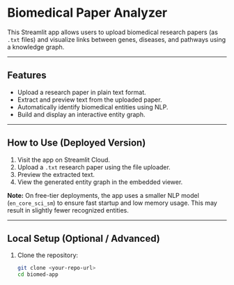 # Biomedical Paper Analyzer

This Streamlit app allows users to upload biomedical research papers (as `.txt` files) and visualize links between genes, diseases, and pathways using a knowledge graph.

---

## Features

- Upload a research paper in plain text format.
- Extract and preview text from the uploaded paper.
- Automatically identify biomedical entities using NLP.
- Build and display an interactive entity graph.

---

## How to Use (Deployed Version)

1. Visit the app on Streamlit Cloud.
2. Upload a `.txt` research paper using the file uploader.
3. Preview the extracted text.
4. View the generated entity graph in the embedded viewer.

**Note:** On free-tier deployments, the app uses a smaller NLP model (`en_core_sci_sm`) to ensure fast startup and low memory usage. This may result in slightly fewer recognized entities.

---

## Local Setup (Optional / Advanced)

1. Clone the repository:

   ```bash
   git clone <your-repo-url>
   cd biomed-app
